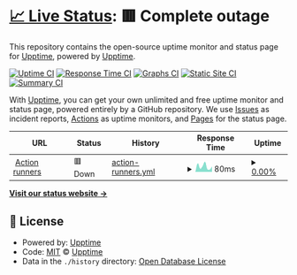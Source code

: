 # [📈 Live Status](https://upptime.github.io/upptime): <!--live status--> **🟥 Complete outage**

This repository contains the open-source uptime monitor and status page for [Upptime](https://upptime.js.org), powered by [Upptime](https://github.com/upptime/upptime).

[![Uptime CI](https://github.com/201508876PMH/upptime/workflows/Uptime%20CI/badge.svg)](https://github.com/201508876PMH/upptime/actions?query=workflow%3A%22Uptime+CI%22)
[![Response Time CI](https://github.com/201508876PMH/upptime/workflows/Response%20Time%20CI/badge.svg)](https://github.com/201508876PMH/upptime/actions?query=workflow%3A%22Response+Time+CI%22)
[![Graphs CI](https://github.com/201508876PMH/upptime/workflows/Graphs%20CI/badge.svg)](https://github.com/201508876PMH/upptime/actions?query=workflow%3A%22Graphs+CI%22)
[![Static Site CI](https://github.com/201508876PMH/upptime/workflows/Static%20Site%20CI/badge.svg)](https://github.com/201508876PMH/upptime/actions?query=workflow%3A%22Static+Site+CI%22)
[![Summary CI](https://github.com/201508876PMH/upptime/workflows/Summary%20CI/badge.svg)](https://github.com/201508876PMH/upptime/actions?query=workflow%3A%22Summary+CI%22)

With [Upptime](https://upptime.js.org), you can get your own unlimited and free uptime monitor and status page, powered entirely by a GitHub repository. We use [Issues](https://github.com/upptime/upptime/issues) as incident reports, [Actions](https://github.com/201508876PMH/upptime/actions) as uptime monitors, and [Pages](https://upptime.github.io/upptime) for the status page.

<!--start: status pages-->
<!-- This summary is generated by Upptime (https://github.com/upptime/upptime) -->
<!-- Do not edit this manually, your changes will be overwritten -->
<!-- prettier-ignore -->
| URL | Status | History | Response Time | Uptime |
| --- | ------ | ------- | ------------- | ------ |
| <img alt="" src="https://icons.duckduckgo.com/ip3/api.github.com.ico" height="13"> [Action runners](https://api.github.com/repos/201508876PMH/trade-bot/actions/runners) | 🟥 Down | [action-runners.yml](https://github.com/201508876PMH/upptime/commits/HEAD/history/action-runners.yml) | <details><summary><img alt="Response time graph" src="./graphs/action-runners/response-time-week.png" height="20"> 80ms</summary><br><a href="https://201508876PMH.github.io/upptime/history/action-runners"><img alt="Response time 111" src="https://img.shields.io/endpoint?url=https%3A%2F%2Fraw.githubusercontent.com%2F201508876PMH%2Fupptime%2FHEAD%2Fapi%2Faction-runners%2Fresponse-time.json"></a><br><a href="https://201508876PMH.github.io/upptime/history/action-runners"><img alt="24-hour response time 49" src="https://img.shields.io/endpoint?url=https%3A%2F%2Fraw.githubusercontent.com%2F201508876PMH%2Fupptime%2FHEAD%2Fapi%2Faction-runners%2Fresponse-time-day.json"></a><br><a href="https://201508876PMH.github.io/upptime/history/action-runners"><img alt="7-day response time 80" src="https://img.shields.io/endpoint?url=https%3A%2F%2Fraw.githubusercontent.com%2F201508876PMH%2Fupptime%2FHEAD%2Fapi%2Faction-runners%2Fresponse-time-week.json"></a><br><a href="https://201508876PMH.github.io/upptime/history/action-runners"><img alt="30-day response time 87" src="https://img.shields.io/endpoint?url=https%3A%2F%2Fraw.githubusercontent.com%2F201508876PMH%2Fupptime%2FHEAD%2Fapi%2Faction-runners%2Fresponse-time-month.json"></a><br><a href="https://201508876PMH.github.io/upptime/history/action-runners"><img alt="1-year response time 111" src="https://img.shields.io/endpoint?url=https%3A%2F%2Fraw.githubusercontent.com%2F201508876PMH%2Fupptime%2FHEAD%2Fapi%2Faction-runners%2Fresponse-time-year.json"></a></details> | <details><summary><a href="https://201508876PMH.github.io/upptime/history/action-runners">0.00%</a></summary><a href="https://201508876PMH.github.io/upptime/history/action-runners"><img alt="All-time uptime 0.00%" src="https://img.shields.io/endpoint?url=https%3A%2F%2Fraw.githubusercontent.com%2F201508876PMH%2Fupptime%2FHEAD%2Fapi%2Faction-runners%2Fuptime.json"></a><br><a href="https://201508876PMH.github.io/upptime/history/action-runners"><img alt="24-hour uptime 0.00%" src="https://img.shields.io/endpoint?url=https%3A%2F%2Fraw.githubusercontent.com%2F201508876PMH%2Fupptime%2FHEAD%2Fapi%2Faction-runners%2Fuptime-day.json"></a><br><a href="https://201508876PMH.github.io/upptime/history/action-runners"><img alt="7-day uptime 0.00%" src="https://img.shields.io/endpoint?url=https%3A%2F%2Fraw.githubusercontent.com%2F201508876PMH%2Fupptime%2FHEAD%2Fapi%2Faction-runners%2Fuptime-week.json"></a><br><a href="https://201508876PMH.github.io/upptime/history/action-runners"><img alt="30-day uptime 0.00%" src="https://img.shields.io/endpoint?url=https%3A%2F%2Fraw.githubusercontent.com%2F201508876PMH%2Fupptime%2FHEAD%2Fapi%2Faction-runners%2Fuptime-month.json"></a><br><a href="https://201508876PMH.github.io/upptime/history/action-runners"><img alt="1-year uptime 0.00%" src="https://img.shields.io/endpoint?url=https%3A%2F%2Fraw.githubusercontent.com%2F201508876PMH%2Fupptime%2FHEAD%2Fapi%2Faction-runners%2Fuptime-year.json"></a></details>

<!--end: status pages-->

[**Visit our status website →**](https://upptime.github.io/upptime)

## 📄 License

- Powered by: [Upptime](https://github.com/upptime/upptime)
- Code: [MIT](./LICENSE) © [Upptime](https://upptime.js.org)
- Data in the `./history` directory: [Open Database License](https://opendatacommons.org/licenses/odbl/1-0/)
